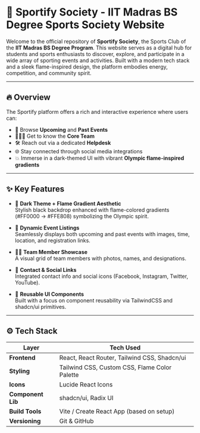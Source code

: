 # 🏅 Sportify Society - IIT Madras BS Degree Sports Society Website

Welcome to the official repository of **Sportify Society**, the Sports Club of the **IIT Madras BS Degree Program**. This website serves as a digital hub for students and sports enthusiasts to discover, explore, and participate in a wide array of sporting events and activities. Built with a modern tech stack and a sleek flame-inspired design, the platform embodies energy, competition, and community spirit.

---

## 🔥 Overview

The Sportify platform offers a rich and interactive experience where users can:

- 📅 Browse **Upcoming** and **Past Events**
- 🧑‍🤝‍🧑 Get to know the **Core Team**
- 🛠️ Reach out via a dedicated **Helpdesk**
- 🌐 Stay connected through social media integrations
- 💥 Immerse in a dark-themed UI with vibrant **Olympic flame-inspired gradients**

---

## ✨ Key Features

- 🎨 **Dark Theme + Flame Gradient Aesthetic**  
  Stylish black backdrop enhanced with flame-colored gradients (#FF0000 → #FFE808) symbolizing the Olympic spirit.

- 📆 **Dynamic Event Listings**  
  Seamlessly displays both upcoming and past events with images, time, location, and registration links.

- 🧑‍💼 **Team Member Showcase**  
  A visual grid of team members with photos, names, and designations.

- 📍 **Contact & Social Links**  
  Integrated contact info and social icons (Facebook, Instagram, Twitter, YouTube).

- 💬 **Reusable UI Components**  
  Built with a focus on component reusability via TailwindCSS and shadcn/ui primitives.

---

## ⚙️ Tech Stack

| Layer          | Tech Used                               |
|----------------|------------------------------------------|
| **Frontend**   | React, React Router, Tailwind CSS, Shadcn/ui |
| **Styling**    | Tailwind CSS, Custom CSS, Flame Color Palette |
| **Icons**      | Lucide React Icons                       |
| **Component Lib** | shadcn/ui, Radix UI                   |
| **Build Tools**| Vite / Create React App (based on setup) |
| **Versioning** | Git & GitHub                             |



